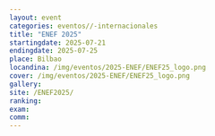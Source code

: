 ```yaml
---
layout: event
categories: eventos//-internacionales
title: "ENEF 2025" 
startingdate: 2025-07-21
endingdate: 2025-07-25
place: Bilbao
locandina: /img/eventos/2025-ENEF/ENEF25_logo.png
cover: /img/eventos/2025-ENEF/ENEF25_logo.png
gallery:
site: /ENEF2025/
ranking: 
exam: 
comm: 
---
```


